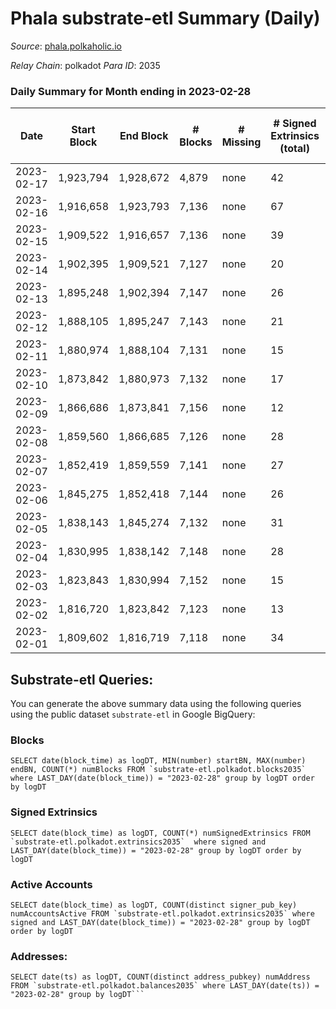 # Phala substrate-etl Summary (Daily)

_Source_: [phala.polkaholic.io](https://phala.polkaholic.io)

*Relay Chain*: polkadot
*Para ID*: 2035



### Daily Summary for Month ending in 2023-02-28


| Date | Start Block | End Block | # Blocks | # Missing | # Signed Extrinsics (total) | # Active Accounts | # Addresses with Balances | # Events | # Transfers | # XCM Transfers In | # XCM Transfers Out |
| ---- | ----------- | --------- | -------- | --------- | --------------------------- | ----------------- | ------------------------- | -------- | ----------- | ------------------ | ------------------- |
| 2023-02-17 | 1,923,794 | 1,928,672 | 4,879 | none  | 42 | 15 |  | 598 |   |   |   |
| 2023-02-16 | 1,916,658 | 1,923,793 | 7,136 | none  | 67 | 17 | 3,065 | 14,892 | 5 ($1,739.76) |   |   |
| 2023-02-15 | 1,909,522 | 1,916,657 | 7,136 | none  | 39 | 23 | 3,059 | 14,724 | 7 ($3,220.33) |   |   |
| 2023-02-14 | 1,902,395 | 1,909,521 | 7,127 | none  | 20 | 18 | 3,053 | 14,439 | 2 ($112.66) | 2 ($25.89) |   |
| 2023-02-13 | 1,895,248 | 1,902,394 | 7,147 | none  | 26 | 16 | 3,051 | 14,543 | 7 ($168.26) | 3 ($31.52) |   |
| 2023-02-12 | 1,888,105 | 1,895,247 | 7,143 | none  | 21 | 15 | 3,048 | 14,470 | 6 ($344.52) | 4 ($10.79) |   |
| 2023-02-11 | 1,880,974 | 1,888,104 | 7,131 | none  | 15 | 13 | 3,046 | 14,373 | 2 ($228.22) |   |   |
| 2023-02-10 | 1,873,842 | 1,880,973 | 7,132 | none  | 17 | 13 | 3,044 | 14,405 | 3 ($26,078.82) | 3 ($102.00) |   |
| 2023-02-09 | 1,866,686 | 1,873,841 | 7,156 | none  | 12 | 10 | 3,041 | 14,406 | 1 ($6,068.03) | 1 ($258.65) |   |
| 2023-02-08 | 1,859,560 | 1,866,685 | 7,126 | none  | 28 | 17 | 3,040 | 14,456 | 12 ($557.18) | 2 ($171.48) |   |
| 2023-02-07 | 1,852,419 | 1,859,559 | 7,141 | none  | 27 | 20 | 3,036 | 14,506 | 8 ($622.96) | 2 ($211.37) |   |
| 2023-02-06 | 1,845,275 | 1,852,418 | 7,144 | none  | 26 | 14 | 3,032 | 14,545 | 8 ($769.45) | 8 ($361.82) |   |
| 2023-02-05 | 1,838,143 | 1,845,274 | 7,132 | none  | 31 | 17 | 3,030 | 14,526 | 7 ($909.05) | 5 ($676.60) |   |
| 2023-02-04 | 1,830,995 | 1,838,142 | 7,148 | none  | 28 | 24 | 3,028 | 14,509 | 4 ($412.39) | 3 ($250.84) |   |
| 2023-02-03 | 1,823,843 | 1,830,994 | 7,152 | none  | 15 | 12 | 3,027 | 14,430 | 3 ($328.73) | 2 ($162.27) |   |
| 2023-02-02 | 1,816,720 | 1,823,842 | 7,123 | none  | 13 | 9 | 3,026 | 14,383 | 4 ($642.37) | 6 ($240.31) |   |
| 2023-02-01 | 1,809,602 | 1,816,719 | 7,118 | none  | 34 | 19 | 3,024 | 14,499 | 7 ($1,634.02) | 2 ($468.23) |   |

## Substrate-etl Queries:
You can generate the above summary data using the following queries using the public dataset `substrate-etl` in Google BigQuery:


### Blocks
```
SELECT date(block_time) as logDT, MIN(number) startBN, MAX(number) endBN, COUNT(*) numBlocks FROM `substrate-etl.polkadot.blocks2035`  where LAST_DAY(date(block_time)) = "2023-02-28" group by logDT order by logDT
```


### Signed Extrinsics
```
SELECT date(block_time) as logDT, COUNT(*) numSignedExtrinsics FROM `substrate-etl.polkadot.extrinsics2035`  where signed and LAST_DAY(date(block_time)) = "2023-02-28" group by logDT order by logDT
```


### Active Accounts
```
SELECT date(block_time) as logDT, COUNT(distinct signer_pub_key) numAccountsActive FROM `substrate-etl.polkadot.extrinsics2035` where signed and LAST_DAY(date(block_time)) = "2023-02-28" group by logDT order by logDT
```


### Addresses:
```
SELECT date(ts) as logDT, COUNT(distinct address_pubkey) numAddress FROM `substrate-etl.polkadot.balances2035` where LAST_DAY(date(ts)) = "2023-02-28" group by logDT```

